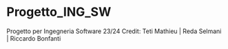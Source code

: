 # Progetto_ING_SW
Progetto per Ingegneria Software 23/24 
Credit: Teti Mathieu |  Reda Selmani  |   Riccardo Bonfanti
